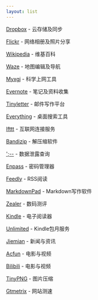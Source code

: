 ```yaml
---
layout: list
---
```


[Dropbox](https://db.tt/h5ZzHAqI) - 云存储及同步

[Flickr](https://flickr.com) - 网络相册及照片分享

[Wikipedia](https://zh.wikipedia.org/zh-hans/Wikipedia:%E9%A6%96%E9%A1%B5) - 维基百科

[Waze](https://www.waze.com/zh) - 地图编辑及导航

[Myxgj](https://myxgj.com/) - 科学上网工具

[Evernote](https://www.evernote.com/referral/Registration.action?sig=8d6c1b50cf41eb62c833ef7f572409d10947ff4688f85c8526cf913e28ad7b5b&uid=24474777) - 笔记及资料收集

[Tinyletter](http://tinyletter.com/) - 邮件写作平台

[Everything](http://www.voidtools.com/) - 桌面搜索工具

[Ifttt](https://ifttt.com/) - 互联网连接服务

[Bandizip](https://www.bandisoft.com/bandizip/cn/) - 解压缩软件

[';--](https://haveibeenpwned.com/) - 数据泄露查询

[Enpass](https://www.enpass.io/) - 密码管理器

[Feedly](http://feedly.com/i/welcome) - RSS阅读

[MarkdownPad](http://markdownpad.com/) - Markdown写作软件

[Zealer](http://www.zealer.com/) - 数码测评

[Kindle](https://www.amazon.cn/gp/product/B00QJDOLIO/ref=as_li_ss_tl?ie=UTF8&camp=536&creative=3132&creativeASIN=B00QJDOLIO&linkCode=as2&tag=zeove-23) - 电子阅读器

[Unlimited](https://www.amazon.cn/gp/kindle/ku/sign-up/ref=as_li_ss_tl?ie=UTF8&*Version*=1&*entries*=0&camp=536&creative=3132&linkCode=ur2&tag=zeove-23) - Kindle包月服务

[Jiemian](http://www.jiemian.com/) - 新闻与资讯

[Acfun](http://www.acfun.tv/) - 电影与视频

[Bilibili](http://www.bilibili.com/) - 电影与视频

[TinyPNG](https://tinypng.com/) - 图片压缩

[Gtmetrix](https://gtmetrix.com/) - 网站测速
